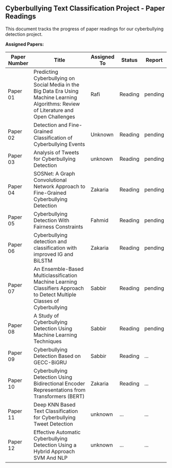 ## Cyberbullying Text Classification Project - Paper Readings

This document tracks the progress of paper readings for our cyberbullying detection project.

**Assigned Papers:**

| Paper Number | Title | Assigned To | Status | Report
|---|---|---|---|---|
| Paper 01 | Predicting Cyberbullying on Social Media in the Big Data Era Using Machine Learning Algorithms: Review of Literature and Open Challenges | Rafi | Reading | pending
| Paper 02 | Detection and Fine-Grained Classification of Cyberbullying Events | Unknown | Reading | pending
| Paper 03 | Analysis of Tweets for Cyberbullying Detection  | unknown | Reading | pending
| Paper 04 | SOSNet: A Graph Convolutional Network Approach to Fine-Grained Cyberbullying Detection  | Zakaria | Reading| pending
| Paper 05| Cyberbullying Detection With Fairness Constraints  | Fahmid |Reading | pending
| Paper 06 | Cyberbullying detection and classification with improved IG and BiLSTM | Zakaria | Reading | pending
| Paper 07 | An Ensemble-Based Multiclassification Machine Learning Classifiers Approach to Detect Multiple Classes of Cyberbullying | Sabbir | Reading | pending
| Paper 08 | A Study of Cyberbullying Detection Using Machine Learning Techniques | Sabbir | Reading | pending
| Paper 09 | Cyberbullying Detection Based on GECC-BiGRU |Sabbir | Reading | ...
| Paper 10 | Cyberbullying Detection Using Bidirectional Encoder Representations from Transformers (BERT) |Zakaria | Reading | ...
| Paper 11 | Deep KNN Based Text Classification for Cyberbullying Tweet Detection |unknown | ... | ...
| Paper 12 | Effective Automatic Cyberbullying Detection Using a Hybrid Approach SVM And NLP |unknown | ... | ...